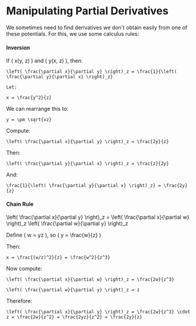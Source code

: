 # Manipulating Partial Derivatives

We sometimes need to find derivatives we don't obtain easily from one of these potentials. For this, we use some calculus rules:

#### Inversion

If \( x(y, z) \) and \( y(x, z) \), then:

```{math}
\left( \frac{\partial x}{\partial y} \right)_z = \frac{1}{\left( \frac{\partial y}{\partial x} \right)_z}

Let:

x = \frac{y^2}{z}
```

We can rearrange this to:
```{math}
y = \pm \sqrt{xz}
```

Compute:
```{math}
\left( \frac{\partial x}{\partial y} \right)_z = \frac{2y}{z}
```

Then:
```{math}
\left( \frac{\partial y}{\partial x} \right)_z = \frac{z}{2y}
```

And:
```{math}
\frac{1}{\left( \frac{\partial y}{\partial x} \right)_z} = \frac{2y}{z}
```
#### Chain Rule

\left( \frac{\partial x}{\partial y} \right)_z = \left( \frac{\partial x}{\partial w} \right)_z \left( \frac{\partial w}{\partial y} \right)_z

Define \( w = yz \), so \( y = \frac{w}{z} \)

Then:
```{math}
x = \frac{(w/z)^2}{z} = \frac{w^2}{z^3}
```

Now compute:
```{math}
\left( \frac{\partial x}{\partial w} \right)_z = \frac{2w}{z^3}
```

```{math}
\left( \frac{\partial w}{\partial y} \right)_z = z
```

Therefore:
```{math}
\left( \frac{\partial x}{\partial y} \right)_z = \frac{2w}{z^3} \cdot z = \frac{2w}{z^2} = \frac{2yz}{z^2} = \frac{2y}{z}
```

